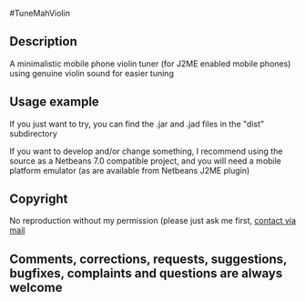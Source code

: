 #TuneMahViolin

## Description

A minimalistic mobile phone violin tuner (for J2ME enabled mobile phones) using genuine violin sound for easier tuning

## Usage example

If you just want to try, you can find the .jar and .jad files in the "dist" subdirectory

If you want to develop and/or change something, I recommend using the source as a Netbeans 7.0 compatible project, and you will need a mobile platform emulator (as are available from Netbeans J2ME plugin)

## Copyright

No reproduction without my permission (please just ask me first, [contact via mail](mailto:info@gawe-design.de)

## Comments, corrections, requests, suggestions, bugfixes, complaints and questions are always welcome